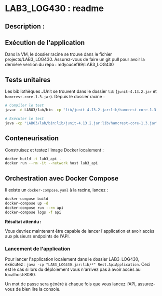 # LAB3_LOG430 : readme

## Description : 

## Exécution de l'application
Dans la VM, le dossier racine se trouve dans le fichier projects/LAB3_LOG430. Assurez-vous de faire un git pull pour avoir la dernière version du repo : mdyoucef99/LAB3_LOG430

## Tests unitaires

Les bibliothèques JUnit se trouvent dans le dossier `lib` (`junit-4.13.2.jar` et `hamcrest-core-1.3.jar`). Depuis le dossier racine :

```bash
# Compiler le test
javac -d LABO3/lab/bin -cp "lib/junit-4.13.2.jar:lib/hamcrest-core-1.3.jar" LABO3/lab/tests/lab/tests/AppTest.java

# Exécuter le test
java -cp "LABO3/lab/bin:lib/junit-4.13.2.jar:lib/hamcrest-core-1.3.jar" org.junit.runner.JUnitCore lab.tests.AppTest
```

## Conteneurisation

Construisez et testez l'image Docker localement :

```bash
docker build -t lab3_api .
docker run --rm -it --network host lab3_api
```

## Orchestration avec Docker Compose

Il existe un `docker-compose.yaml` à la racine, lancez :

```bash
docker-compose build
docker-compose up -d 
docker-compose run --rm api
docker-compose logs -f api
```

**Résultat attendu :** 

Vous devriez maintenant être capable de lancer l'application et avoir accès aux plusieurs endpoints de l'API.

### Lancement de l'application

Pour lancer l'application localement dans le dossier LAB3_LOG430, exécutez : `java -cp "LAB3_LOG430.jar:lib/*" Rest.ApiApplication`. Ceci est le cas si lors du déploiement vous n'arrivez pas à avoir accès au localhost:8080.

Un mot de passe sera généré à chaque fois que vous lancez l'API, assurez-vous de bien lire la console.




